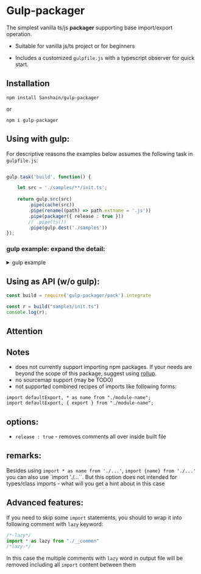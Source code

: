 # Gulp-packager

The simplest vanilla ts/js **packager** supporting base import/export operation. 

- Suitable for vanilla js/ts project or for beginners

- Includes a customized `gulpfile.js` with a typescript observer for quick start.

## Installation

```
npm install Sanshain/gulp-packager
```

or 

```
npm i gulp-packager
```

## Using with gulp:

For descriptive reasons the examples below assumes the following task in `gulpfile.js`:

```ts

gulp.task('build', function() {

    let src = './samples/**/init.ts';
    
    return gulp.src(src)                       
        .pipe(cache(src))
        .pipe(rename((path) => path.extname = '.js'))                              
        .pipe(packager({ release : true })) 
        // .pipe(ts())
        .pipe(gulp.dest('./samples'))
});
```

### gulp example: expand the detail:

<details>
<summary>gulp example</summary>


#### source:

`__common.ts` file: 

```javascript
export let months = ['Jan', 'Feb', 'Mar', 'Apr', 'Aug', 'Sep', 'Oct', 'Nov', 'Dec'];
let r = 7
export var a = 66;

export function Ads(arg){}

function asd(){}

export function f(){}

export class Asde{constructor(){}}
```

and `init.ts`:

```typescript
import { months, Ads } from "./button/__common"

var a = months;

var c = 754;

console.log(a);
```

#### result:

turn out the content inside `init.js` in the same directory:

```js
const $$button$__commonExports = (function (exports) {
	let months = ['Jan', 'Feb', 'Mar', 'Apr', 'Aug', 'Sep', 'Oct', 'Nov', 'Dec'];
	let r = 7
	var a = 66;

	function Ads(arg){}

	function asd(){}

	function f(){}

	class Asde{constructor(){}}

	exports = { months, a, Ads, f, Asde };

	return exports 
})({})


const {  months, Ads  } = $$button$__commonExports;

var a = months;

var c = 754;

console.log(a);
```


</details>




## Using as API (w/o gulp):


```js
const build = require('gulp-packager/pack').integrate

const r = build("samples/init.ts")
console.log(r);

```


</detail>


## Attention

## Notes


* does not currently support importing npm packages. If your needs are beyond the scope of this package, suggest using [rollup](https://www.npmjs.com/package/rollup).
* no sourcemap support (may be TODO)
* not supported combined recipes of imports like following forms: 
```
import defaultExport, * as name from "./module-name";
import defaultExport, { export } from "./module-name";
```


## options:

- `release : true` - removes comments all over inside built file


## remarks: 

Besides using `import * as name from './...'`, `import {name} from './...'` you can also use `import './...``. 
But this option does not intended for types/class imports - what will you get a hint about in this case


## Advanced features: 

If you need to skip some `import` statements, you should to wrap it into following comment with `lazy` keyword:

```js
/*-lazy*/
import * as lazy from "./__common"
/*lazy-*/
```

In this case the multiple comments with `lazy` word in output file will be removed including all `import` content between them
